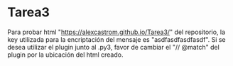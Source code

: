 # Tarea3
Para probar html "https://alexcastrom.github.io/Tarea3/" del repositorio, la key utilizada para la encriptación del mensaje es "asdfasdfasdfasdf".
Si se desea utilizar el plugin junto al .py3, favor de cambiar el "// @match" del plugin por la ubicación del html creado.

